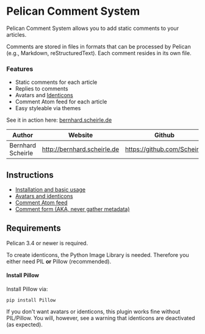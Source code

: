 # Pelican Comment System

Pelican Comment System allows you to add static comments to your articles.

Comments are stored in files in formats that can be processed by Pelican (e.g., Markdown, reStructuredText). Each comment resides in its own file.

### Features

 - Static comments for each article
 - Replies to comments
 - Avatars and [Identicons](https://en.wikipedia.org/wiki/Identicon)
 - Comment Atom feed for each article
 - Easy styleable via themes


See it in action here: [bernhard.scheirle.de](http://bernhard.scheirle.de/posts/2014/March/29/static-comments-via-email/)

Author             | Website                       | Github
-------------------|-------------------------------|------------------------------
Bernhard Scheirle  | <http://bernhard.scheirle.de> | <https://github.com/Scheirle>

## Instructions

 - [Installation and basic usage](doc/installation.md)
 - [Avatars and identicons](doc/avatars.md)
 - [Comment Atom feed](doc/feed.md)
 - [Comment form (AKA, never gather metadata)](doc/form.md)
 
## Requirements

Pelican 3.4 or newer is required.

To create identicons, the Python Image Library is needed. Therefore you either need PIL **or** Pillow (recommended).

#### Install Pillow

Install Pillow via:

    pip install Pillow

If you don't want avatars or identicons, this plugin works fine without PIL/Pillow. You will, however, see a warning that identicons are deactivated (as expected).
